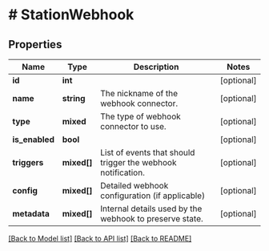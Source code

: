 # # StationWebhook

## Properties

Name | Type | Description | Notes
------------ | ------------- | ------------- | -------------
**id** | **int** |  | [optional]
**name** | **string** | The nickname of the webhook connector. | [optional]
**type** | **mixed** | The type of webhook connector to use. | [optional]
**is_enabled** | **bool** |  | [optional]
**triggers** | **mixed[]** | List of events that should trigger the webhook notification. | [optional]
**config** | **mixed[]** | Detailed webhook configuration (if applicable) | [optional]
**metadata** | **mixed[]** | Internal details used by the webhook to preserve state. | [optional]

[[Back to Model list]](../../README.md#models) [[Back to API list]](../../README.md#endpoints) [[Back to README]](../../README.md)
